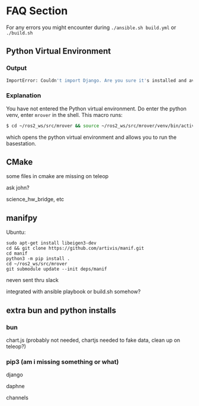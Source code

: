 # FAQ Section

For any errors you might encounter during `./ansible.sh build.yml` or `./build.sh`

## Python Virtual Environment

### Output
```bash
ImportError: Couldn't import Django. Are you sure it's installed and available on your PYTHONPATH environment variable? ...
```

### Explanation
You have not entered the Python virtual environment. Do enter the python venv, enter `mrover` in the shell. This macro runs:
```bash
$ cd ~/ros2_ws/src/mrover && source ~/ros2_ws/src/mrover/venv/bin/activate
```
which opens the python virtual environment and allows you to run the basestation. 

## CMake

some files in cmake are missing on teleop

ask john?

science_hw_bridge, etc

## manifpy

Ubuntu: 

```
sudo apt-get install libeigen3-dev
cd && git clone https://github.com/artivis/manif.git
cd manif
python3 -m pip install .
cd ~/ros2_ws/src/mrover
git submodule update --init deps/manif
```

neven sent thru slack

integrated with ansible playbook or build.sh somehow?

## extra bun and python installs

### bun

chart.js (probably not needed, chartjs needed to fake data, clean up on teleop?)


### pip3 (am i missing something or what)

django

daphne

channels
